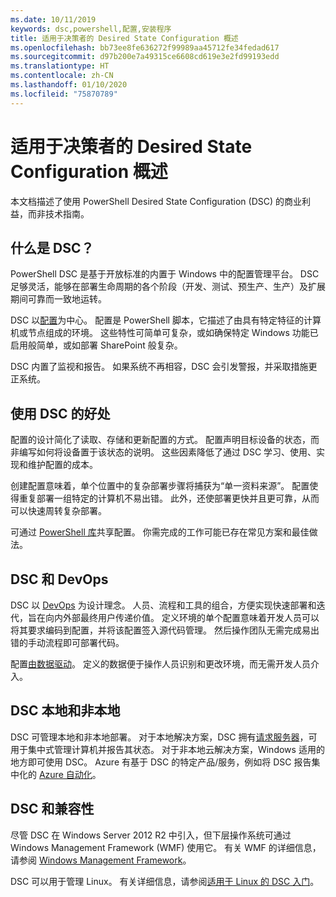 ```yaml
---
ms.date: 10/11/2019
keywords: dsc,powershell,配置,安装程序
title: 适用于决策者的 Desired State Configuration 概述
ms.openlocfilehash: bb73ee8fe636272f99989aa45712fe34fedad617
ms.sourcegitcommit: d97b200e7a49315ce6608cd619e3e2fd99193edd
ms.translationtype: HT
ms.contentlocale: zh-CN
ms.lasthandoff: 01/10/2020
ms.locfileid: "75870789"
---
```

# <a name="desired-state-configuration-overview-for-decision-makers"></a>适用于决策者的 Desired State Configuration 概述

本文档描述了使用 PowerShell Desired State Configuration (DSC) 的商业利益，而非技术指南。

## <a name="what-is-dsc"></a>什么是 DSC？

PowerShell DSC 是基于开放标准的内置于 Windows 中的配置管理平台。 DSC 足够灵活，能够在部署生命周期的各个阶段（开发、测试、预生产、生产）及扩展期间可靠而一致地运转。

DSC 以[配置](../configurations/configurations.md)为中心。 配置是 PowerShell 脚本，它描述了由具有特定特征的计算机或节点组成的环境。 这些特性可简单可复杂，或如确保特定 Windows 功能已启用般简单，或如部署 SharePoint 般复杂。

DSC 内置了监视和报告。 如果系统不再相容，DSC 会引发警报，并采取措施更正系统。

## <a name="benefits-of-using-dsc"></a>使用 DSC 的好处

配置的设计简化了读取、存储和更新配置的方式。 配置声明目标设备的状态，而非编写如何将设备置于该状态的说明。 这些因素降低了通过 DSC 学习、使用、实现和维护配置的成本。

创建配置意味着，单个位置中的复杂部署步骤将捕获为“单一资料来源”。  配置使得重复部署一组特定的计算机不易出错。 此外，还使部署更快并且更可靠，从而可以快速周转复杂部署。

可通过 [PowerShell 库](https://powershellgallery.com)共享配置。 你需完成的工作可能已存在常见方案和最佳做法。

## <a name="dsc-and-devops"></a>DSC 和 DevOps

DSC 以 [DevOps](/archive/blogs/ashleymcglone/devops-for-n00bs-ie-windows-people-like-me) 为设计理念。 人员、流程和工具的组合，方便实现快速部署和迭代，旨在向内外部最终用户传递价值。 定义环境的单个配置意味着开发人员可以将其要求编码到配置，并将该配置签入源代码管理。 然后操作团队无需完成易出错的手动流程即可部署代码。

配置[由数据驱动](../configurations/configData.md)。 定义的数据便于操作人员识别和更改环境，而无需开发人员介入。

## <a name="dsc-on-premises-and-off-premises"></a>DSC 本地和非本地

DSC 可管理本地和非本地部署。 对于本地解决方案，DSC 拥有[请求服务器](../pull-server/pullServer.md)，可用于集中式管理计算机并报告其状态。 对于非本地云解决方案，Windows 适用的地方即可使用 DSC。
Azure 有基于 DSC 的特定产品/服务，例如将 DSC 报告集中化的 [Azure 自动化](/azure/automation)。

## <a name="dsc-and-compatibility"></a>DSC 和兼容性

尽管 DSC 在 Windows Server 2012 R2 中引入，但下层操作系统可通过 Windows Management Framework (WMF) 使用它。 有关 WMF 的详细信息，请参阅 [Windows Management Framework](/powershell/scripting/wmf/overview)。

DSC 可以用于管理 Linux。 有关详细信息，请参阅[适用于 Linux 的 DSC 入门](../getting-started/lnxGettingStarted.md)。

